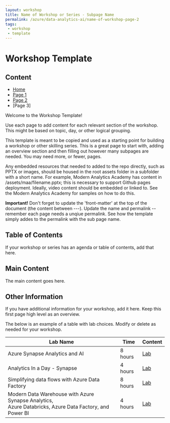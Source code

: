 ```yaml
---
layout: workshop
title: Name of Workshop or Series - Subpage Name
permalink: /azure/data-analytics-ai/name-of-workshop-page-2
tags: 
 - workshop
 - template
---
```


# Workshop Template

##  Content

* [Home](/azure/data-analytics-ai/name-of-workshop)
* [Page 1](/azure/data-analytics-ai/name-of-workshop-page-1)
* [Page 2](/azure/data-analytics-ai/name-of-workshop-page-2)
* [Page 3]

Welcome to the Workshop Template!

Use each page to add content for each relevant section of the workshop. This might be based on topic, day, or other logical grouping.

This template is meant to be copied and used as a starting point for building a workshop or other skilling series. This is a great page to start with, adding an overview section and then filling out however many subpages are needed. You may need more, or fewer, pages.

Any embedded resources that needed to added to the repo directly, such as PPTX or images, should be housed in the root assets folder in a subfolder with a short name. For example, Modern Analytics Academy has content in /assets/maa/filename.pptx; this is necessary to support Github pages deployment. Ideally, video content should be embedded or linked to. See the Modern Analytics Academy for samples on how to do this.

__Important!__ Don't forget to update the 'front-matter' at the top of the document (the content between ---). Update the name and permalink -- remember each page needs a unqiue permalink. See how the template simply addes to the permalink with the sub page name.

## Table of Contents

If your workshop or series has an agenda or table of contents, add that here. 

## Main Content

The main content goes here.

## Other Information

If you have additional information for your workshop, add it here. Keep this first page high level as an overview.

The below is an example of a table with lab choices. Modify or delete as needed for your workshop.

| Lab Name | Time | Content | 
|---|---|---|
| Azure Synapse Analytics and AI | 8 hours | [Lab](https://github.com/microsoft/MCW-Azure-Synapse-Analytics-and-AI/blob/master/Hands-on%20lab/HOL%20step-by%20step%20-%20Azure%20Synapse%20Analytics%20and%20AI.md) |
| Analytics In a Day - Synapse | 4 hours | [Lab](https://github.com/solliancenet/azure-synapse-analytics-day) |
| Simplifying data flows with Azure Data Factory | 8 hours | [Lab](https://github.com/solliancenet/tech-immersion-data-ai/blob/master/data-exp5/README.md) |
| Modern Data Warehouse with Azure Synapse Analytics, <br />Azure Databricks, Azure Data Factory, and Power BI | 4 hours | [Lab](https://github.com/solliancenet/tech-immersion-data-ai/blob/master/data-exp6/README.md) |
